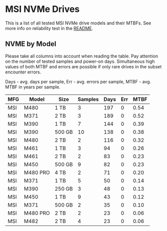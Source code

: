 MSI NVMe Drives
===============

This is a list of all tested MSI NVMe drive models and their MTBFs. See more
info on reliability test in the [README](https://github.com/linuxhw/SMART).

NVME by Model
------------

Please take all columns into account when reading the table. Pay attention on the
number of tested samples and power-on days. Simultaneous high values of both MTBF
and errors are possible if only rare drives in the subset encounter errors.

Days - avg. days per sample,
Err  - avg. errors per sample,
MTBF - avg. MTBF in years per sample.

| MFG       | Model              | Size   | Samples | Days  | Err   | MTBF |
|-----------|--------------------|--------|---------|-------|-------|------|
| MSI       | M480               | 1 TB   | 3       | 197   | 0     | 0.54   |
| MSI       | M371               | 2 TB   | 3       | 189   | 0     | 0.52   |
| MSI       | M390               | 1 TB   | 7       | 144   | 0     | 0.39   |
| MSI       | M390               | 500 GB | 10      | 138   | 0     | 0.38   |
| MSI       | M480               | 2 TB   | 2       | 116   | 0     | 0.32   |
| MSI       | M461               | 1 TB   | 3       | 94    | 0     | 0.26   |
| MSI       | M461               | 2 TB   | 2       | 83    | 0     | 0.23   |
| MSI       | M450               | 500 GB | 9       | 82    | 0     | 0.23   |
| MSI       | M480 PRO           | 4 TB   | 2       | 71    | 0     | 0.20   |
| MSI       | M371               | 1 TB   | 5       | 50    | 0     | 0.14   |
| MSI       | M390               | 250 GB | 3       | 48    | 0     | 0.13   |
| MSI       | M450               | 1 TB   | 9       | 43    | 0     | 0.12   |
| MSI       | M371               | 500 GB | 2       | 35    | 0     | 0.10   |
| MSI       | M480 PRO           | 2 TB   | 2       | 23    | 0     | 0.06   |
| MSI       | M482               | 2 TB   | 4       | 23    | 0     | 0.06   |
